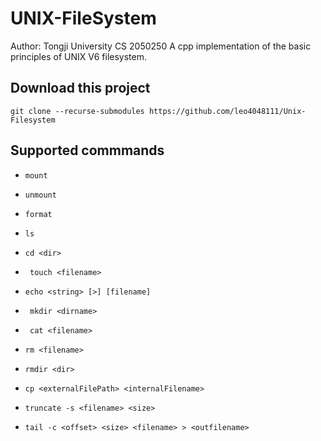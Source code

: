 # UNIX-FileSystem
Author: Tongji University CS 2050250
A cpp implementation of the basic principles of UNIX V6 filesystem.

## Download this project
```
git clone --recurse-submodules https://github.com/leo4048111/Unix-Filesystem
```

## Supported commmands

+ `mount`

+ `unmount`
+ ``format``
+ ``ls``

+ ``cd <dir>``
+ `` touch <filename>``

+ ``echo <string> [>] [filename]``

+ `` mkdir <dirname>``
+ `` cat <filename>``
+ ``rm <filename>``
+ ``rmdir <dir>``
+ ``cp <externalFilePath> <internalFilename>``

+ ``truncate -s <filename> <size>``

+ ``tail -c <offset> <size> <filename> > <outfilename>``